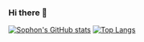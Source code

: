 ### Hi there 👋

[![Sophon's GitHub stats](https://github-readme-stats.vercel.app/api?username=zhaobingwang)](https://github.com/zhaobingwang)
[![Top Langs](https://github-readme-stats.vercel.app/api/top-langs/?username=zhaobingwang&layout=compact)](https://github.com/zhaobingwang)


<!--
**zhaobingwang/zhaobingwang** is a ✨ _special_ ✨ repository because its `README.md` (this file) appears on your GitHub profile.

Here are some ideas to get you started:

- 🔭 I’m currently working on ...
- 🌱 I’m currently learning ...
- 👯 I’m looking to collaborate on ...
- 🤔 I’m looking for help with ...
- 💬 Ask me about ...
- 📫 How to reach me: ...
- 😄 Pronouns: ...
- ⚡ Fun fact: ...
-->
